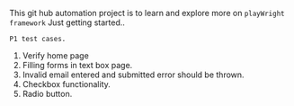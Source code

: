 This git hub automation project is to learn and explore more on ``playWright framework``
Just getting started..

``P1 test cases.``
1. Verify home page
2. Filling forms in text box page.
3. Invalid email entered and submitted error should be thrown.
4. Checkbox functionality.
5. Radio button.
